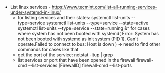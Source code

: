 * List linux services - https://www.tecmint.com/list-all-running-services-under-systemd-in-linux/
    - for listing services and their states:
        systemctl list-units --type=service
        systemctl list-units --type=service --state=active
        systemctl list-units --type=service --state=running
    &^ for cases where system has not been booted with systemd(
        Error:  System has not been booted with systemd as init system (PID 1). Can't operate.Failed to connect to bus: Host is down 
    ) -> need to find other commands for cases like that
    - get the port of the service:
        netstat -ltup | grep <service-name>
    - list services or port that have been opened in the firewall
        firewall-cmd --list-services   [FirewallD]
        firewall-cmd --list-ports
